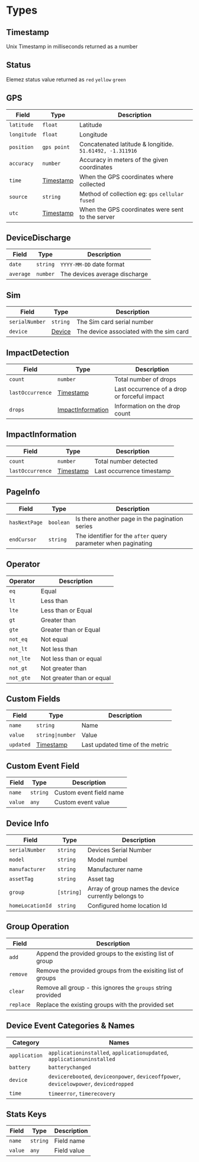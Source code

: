 # Types

## Timestamp
Unix Timestamp in milliseconds returned as a number

## Status

Elemez status value returned as `red` `yellow` `green`

## GPS
| Field       | Type                    | Description                                                  |
| -----       | ----                    | -----------                                                  |
| `latitude`  | `float`                 | Latitude                                                     |
| `longitude` | `float`                 | Longitude                                                    |
| `position`  | `gps point`             | Concatenated latitude &amp; longitide. `51.61492, -1.311916` |
| `accuracy`  | `number`                | Accuracy in meters of the given coordinates                  |
| `time`      | [Timestamp](#timestamp) | When the GPS coordinates where collected                     |
| `source`    | `string`                | Method of collection eg: `gps` `cellular` `fused`            |
| `utc`       | [Timestamp](#timestamp) | When the GPS coordinates were sent to the server             |

## DeviceDischarge
| Field     | Type     | Description                   |
| -----     | ----     | -----------                   |
| `date`    | `string` | `YYYY-MM-DD` date format      |
| `average` | `number` | The devices average discharge |

## Sim
| Field          | Type              | Description                             |
| -----          | ----              | -----------                             |
| `serialNumber` | `string`          | The Sim card serial number              |
| `device`       | [Device](#device) | The device associated with the sim card |

## ImpactDetection

| Field            | Type                                    | Description                                  |
| -----            | ----                                    | -----------                                  |
| `count`          | `number`                                | Total number of drops                        |
| `lastOccurrence` | [Timestamp](#timestamp)                 | Last occurrence of a drop or forceful impact |
| `drops`          | [ImpactInformation](#impactinformation) | Information on the drop count                |


## ImpactInformation
| Field           | Type                    | Description              |
| -----           | ----                    | -----------              |
| `count`         | `number`                | Total number detected    |
| `lastOccurrence` | [Timestamp](#timestamp) | Last occurrence timestamp |

## PageInfo
| Field         | Type      | Description                                                    |
|---------------|-----------|----------------------------------------------------------------|
| `hasNextPage` | `boolean` | Is there another page in the pagination series                 |
| `endCursor`   | `string`  | The identifier for the `after` query parameter when paginating |

## Operator
| Operator  | Description               |
| --        | --                        |
| `eq`      | Equal                     |
| `lt`      | Less than                 |
| `lte`     | Less than or Equal        |
| `gt`      | Greater than              |
| `gte`     | Greater than or Equal     |
| `not_eq`  | Not equal                 |
| `not_lt`  | Not less than             |
| `not_lte` | Not less than or equal    |
| `not_gt`  | Not greater than          |
| `not_gte` | Not greater than or equal |

## Custom Fields
| Field     | Type                    | Description                     |
|-----------|-------------------------|---------------------------------|
| `name`    | `string`                | Name                            |
| `value`   | `string\|number`        | Value                           |
| `updated` | [Timestamp](#timestamp) | Last updated time of the metric |

## Custom Event Field
| Field   | Type     | Description             |
| --      | --       | --                      |
| `name`  | `string` | Custom event field name |
| `value` | `any`    | Custom event value      |

## Device Info
| Field            | Type       | Description                                          |
| ---------------- | ---------- | ---------------------------------------------------- |
| `serialNumber`   | `string`   | Devices Serial Number                                |
| `model`          | `string`   | Model numbel                                         |
| `manufacturer`   | `string`   | Manufacturer name                                    |
| `assetTag`       | `string`   | Asset tag                                            |
| `group`          | `[string]` | Array of group names the device currently belongs to |
| `homeLocationId` | `string`   | Configured home location Id                          |

## Group Operation
| Field     | Description                                                  |
|-----------|--------------------------------------------------------------|
| `add`     | Append the provided groups to the existing list of group     |
| `remove`  | Remove the provided groups from the exisiting list of groups |
| `clear`   | Remove all group - this ignores the `groups` string provided |
| `replace` | Replace the existing groups with the provided set            |

## Device Event Categories & Names
| Category      | Names                                                                                  |
| --            | --                                                                                     |
| `application` | `applicationinstalled`, `applicationupdated`, `applicationuninstalled`                 |
| `battery`     | `batterychanged`                                                                       |
| `device`      | `devicerebooted`, `deviceonpower`, `deviceoffpower`, `devicelowpower`, `devicedropped` |
| `time`        | `timeerror`, `timerecovery`                                                            |

## Stats Keys
| Field   | Type     | Description |
| --      | --       | --          |
| `name`  | `string` | Field name  |
| `value` | `any`    | Field value |
